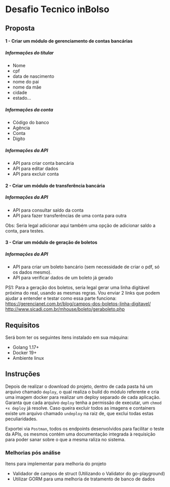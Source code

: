 # Desafio Tecnico inBolso

## Proposta

#### 1 - Criar um módulo de gerenciamento de contas bancárias

##### Informações do titular
 - Nome
 - cpf
 - data de nascimento
 - nome do pai
 - nome da mãe
 - cidade
 - estado...

##### Informações da conta
 - Código do banco
 - Agência
 - Conta
 - Dígito

##### Informações da API
- API para criar conta bancária
- API para editar dados
- API para excluir conta

#### 2 - Criar um módulo de transferência bancária


##### Informações da API
- API para consultar saldo da conta
- API para fazer transferências de uma conta para outra

Obs: Seria legal adicionar aqui também uma opção de adicionar saldo a conta, para testes.

#### 3 - Criar um módulo de geração de boletos

##### Informações da API
- API para criar um boleto bancário (sem necessidade de criar o pdf, só os dados mesmo).
- API para verificar dados de um boleto já gerado

PS1:
Para a geração dos boletos, seria legal gerar uma linha digitável próxima do real, usando as mesmas regras. Vou enviar 2 links que podem ajudar a entender e testar como essa parte funciona:
https://gerencianet.com.br/blog/campos-dos-boletos-linha-digitavel/
http://www.sicadi.com.br/mhouse/boleto/geraboleto.php

## Requisitos
Será bom ter os seguintes itens instalado em sua máquina:

- Golang 1.17+
- Docker 19+
- Ambiente linux

## Instruções
Depois de realizar o download do projeto, dentro de cada pasta há um arquivo chamado `deploy`, o qual realiza o build do módulo referente e cria uma imagem docker
para realizar um deploy separado de cada aplicação.
Garanta que cada arquivo `deploy` tenha a permissão de executar, um `chmod +x deploy` já resolve.
Caso queira excluir todos as imagens e containers existe um arquivo chamado `undeploy` na raiz de, que exclui todas estas peculiaridades.

Exportei via `Postman`, todos os endpoints desenvolvidos para facilitar o teste da APIs, os mesmos contém uma documentação integrada à requisição para poder sanar sobre o que a mesma raliza no sistema.


### Melhorias pós análise
Itens para implementar para melhoria do projeto

- Validador de campos de struct (Utilizando o Validator do go-playground)
- Utilizar GORM para uma melhoria de tratamento de banco de dados
